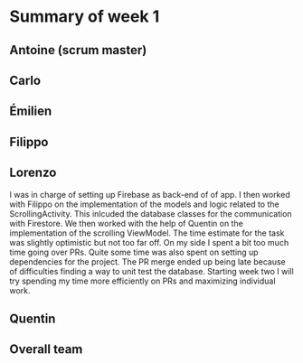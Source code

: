 # Summary of week 1

## Antoine (scrum master)

## Carlo

## Émilien

## Filippo

## Lorenzo
I was in charge of setting up Firebase as back-end of of app. I then worked with Filippo on the implementation of the models and logic related to the ScrollingActivity. This inlcuded the database classes for the communication with Firestore. We then worked with the help of Quentin on the implementation of the scrolling ViewModel.
The time estimate for the task was slightly optimistic but not too far off. On my side I spent a bit too much time going over PRs. Quite some time was also spent on setting up dependencies for the project. The PR merge ended up being late because of difficulties finding a way to unit test the database.
Starting week two I will try spending my time more efficiently on PRs and maximizing individual work.

## Quentin

## Overall team